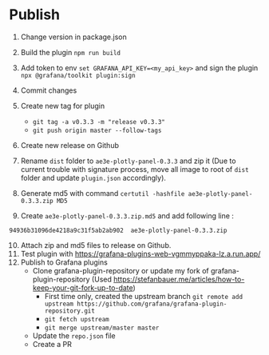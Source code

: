 # Publish

1. Change version in package.json
2. Build the plugin `npm run build`
3. Add token to env `set GRAFANA_API_KEY=<my_api_key>` and sign the plugin `npx @grafana/toolkit plugin:sign`

4. Commit changes

5. Create new tag for plugin
    - `git tag -a v0.3.3 -m "release v0.3.3"`
    - `git push origin master --follow-tags`

6. Create new release on Github
7. Rename `dist` folder to `ae3e-plotly-panel-0.3.3` and zip it (Due to current trouble with signature process, move all image to root of `dist` folder and update `plugin.json` accordingly).
8. Generate md5 with command `certutil -hashfile ae3e-plotly-panel-0.3.3.zip MD5`
9. Create `ae3e-plotly-panel-0.3.3.zip.md5` and add following line :
```
94936b31096de4218a9c31f5ab2ab902  ae3e-plotly-panel-0.3.3.zip
```
10. Attach zip and md5 files to release on Github.
11. Test plugin with https://grafana-plugins-web-vgmmyppaka-lz.a.run.app/
12. Publish to Grafana plugins
    - Clone grafana-plugin-repository or update my fork of grafana-plugin-repository (Used https://stefanbauer.me/articles/how-to-keep-your-git-fork-up-to-date)
        - First time only, created the upstream branch 
        `git remote add upstream https://github.com/grafana/grafana-plugin-repository.git`
        - `git fetch upstream`
        - `git merge upstream/master master`
    - Update the `repo.json` file
    - Create a PR

